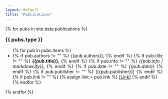 ```yaml
---
layout: default
title: "Publications"
---
```

{% for pubs in site.data.publications %}
<h3 style="margin-top: 1em;">{{ pubs.type }}</h3>
<ul style="text-align: justify;">
    {% for pub in pubs.items %}
    <li>
        {% if pub.authors != "" %}
            {{pub.authors}},
        {% endif %}
        {% if pub.title != "" %}
            <strong>{{pub.title}}</strong>,
        {% endif %}   
        {% if pub.info != "" %}
            <i>{{pub.info | markdownify}}</i>,
        {% endif %}
        {% if pub.date != "" %} 
            <i>{{pub.date}}</i>
        {% endif %}    
        {% if pub.publisher != "" %}
            ({{pub.publisher}})
        {% endif %}
        {% if pub.link != "" %}
            {% assign link = pub.link %}
            <a href="{{pub.link}}" target="_blank">[Link]</a>
        {% endif %}    
    </li>
    {% endfor %}
</ul>
{% endfor %}